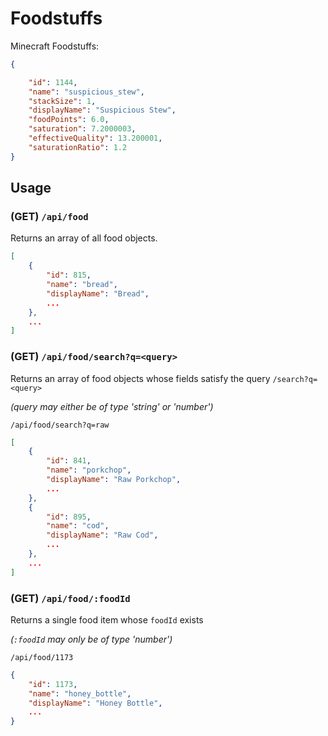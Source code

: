 # Foodstuffs

Minecraft Foodstuffs:

```json
{

    "id": 1144,
    "name": "suspicious_stew",
    "stackSize": 1,
    "displayName": "Suspicious Stew",
    "foodPoints": 6.0,
    "saturation": 7.2000003,
    "effectiveQuality": 13.200001,
    "saturationRatio": 1.2
}
```

## Usage

### (GET) **`/api/food`**

Returns an array of all food objects.

```json
[
    {
        "id": 815,
        "name": "bread",
        "displayName": "Bread",
        ...
    },
    ...
]
```

### (GET) **`/api/food/search?q=<query>`**

Returns an array of food objects whose fields satisfy the query `/search?q=<query>`

_(query may either be of type 'string' or 'number')_

`/api/food/search?q=raw`

```json
[
    {
        "id": 841,
        "name": "porkchop",
        "displayName": "Raw Porkchop",
        ...
    },
    {
        "id": 895,
        "name": "cod",
        "displayName": "Raw Cod",
        ...
    },
    ...
]
```

### (GET) **`/api/food/:foodId`**

Returns a single food item whose `foodId` exists

_(`:foodId` may only be of type 'number')_

`/api/food/1173`

```json
{
    "id": 1173,
    "name": "honey_bottle",
    "displayName": "Honey Bottle",
    ...
}
```
